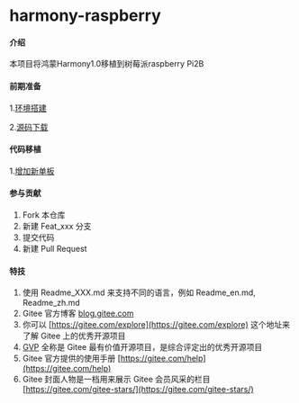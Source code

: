 # harmony-raspberry

#### 介绍
本项目将鸿蒙Harmony1.0移植到树莓派raspberry Pi2B


#### 前期准备

1.[环境搭建](https://gitee.com/liangzili/harmony-raspberry/blob/master/doc/1.%E7%8E%AF%E5%A2%83%E6%90%AD%E5%BB%BA.md)

2.[源码下载](https://gitee.com/liangzili/harmony-raspberry/blob/master/doc/源码下载.md)

#### 代码移植

1.[增加新单板](https://gitee.com/liangzili/harmony-raspberry/blob/master/doc/增加新单板.md)

#### 参与贡献

1.  Fork 本仓库
2.  新建 Feat_xxx 分支
3.  提交代码
4.  新建 Pull Request


#### 特技

1.  使用 Readme\_XXX.md 来支持不同的语言，例如 Readme\_en.md, Readme\_zh.md
2.  Gitee 官方博客 [blog.gitee.com](https://blog.gitee.com)
3.  你可以 [https://gitee.com/explore](https://gitee.com/explore) 这个地址来了解 Gitee 上的优秀开源项目
4.  [GVP](https://gitee.com/gvp) 全称是 Gitee 最有价值开源项目，是综合评定出的优秀开源项目
5.  Gitee 官方提供的使用手册 [https://gitee.com/help](https://gitee.com/help)
6.  Gitee 封面人物是一档用来展示 Gitee 会员风采的栏目 [https://gitee.com/gitee-stars/](https://gitee.com/gitee-stars/)
